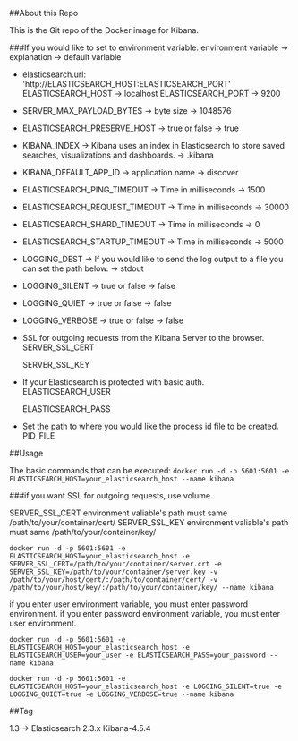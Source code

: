 ##About this Repo 

This is the Git repo of the Docker image for Kibana. 
 

###If you would like to set to environment variable: environment variable -> explanation -> default variable

* elasticsearch.url: 'http://ELASTICSEARCH_HOST:ELASTICSEARCH_PORT'  
  ELASTICSEARCH_HOST -> localhost
  ELASTICSEARCH_PORT -> 9200

* SERVER_MAX_PAYLOAD_BYTES -> byte size -> 1048576

* ELASTICSEARCH_PRESERVE_HOST -> true or false -> true 

* KIBANA_INDEX -> Kibana uses an index in Elasticsearch to store saved searches, visualizations and dashboards. -> .kibana

* KIBANA_DEFAULT_APP_ID -> application name -> discover

* ELASTICSEARCH_PING_TIMEOUT -> Time in milliseconds -> 1500

* ELASTICSEARCH_REQUEST_TIMEOUT -> Time in milliseconds -> 30000

* ELASTICSEARCH_SHARD_TIMEOUT -> Time in milliseconds -> 0

* ELASTICSEARCH_STARTUP_TIMEOUT -> Time in milliseconds -> 5000
 
* LOGGING_DEST ->  If you would like to send the log output to a file you can set the path below. -> stdout

* LOGGING_SILENT -> true or false -> false 

* LOGGING_QUIET -> true or false -> false 

* LOGGING_VERBOSE -> true or false -> false

* SSL for outgoing requests from the Kibana Server to the browser.
  SERVER_SSL_CERT 

  SERVER_SSL_KEY

* If your Elasticsearch is protected with basic auth.
  ELASTICSEARCH_USER

  ELASTICSEARCH_PASS

* Set the path to where you would like the process id file to be created.
  PID_FILE


##Usage

The basic commands that can be executed:
`docker run -d -p 5601:5601 -e ELASTICSEARCH_HOST=your_elasticsearch_host --name kibana`

###if you want SSL for outgoing requests, use volume.

SERVER_SSL_CERT environment valiable's path must same /path/to/your/container/cert/
SERVER_SSL_KEY environment valiable's path must same /path/to/your/container/key/

`docker run -d -p 5601:5601 -e ELASTICSEARCH_HOST=your_elasticsearch_host -e SERVER_SSL_CERT=/path/to/your/container/server.crt -e SERVER_SSL_KEY=/path/to/your/container/server.key -v /path/to/your/host/cert/:/path/to/container/cert/ -v /path/to/your/host/key/:/path/to/your/container/key/ --name kibana`


if you enter user environment variable, you must enter password environment.
if you enter password environment variable, you must enter user environment.

`docker run -d -p 5601:5601 -e ELASTICSEARCH_HOST=your_elasticsearch_host -e ELASTICSEARCH_USER=your_user -e ELASTICSEARCH_PASS=your_password --name kibana`



`docker run -d -p 5601:5601 -e ELASTICSEARCH_HOST=your_elasticsearch_host -e LOGGING_SILENT=true -e LOGGING_QUIET=true -e LOGGING_VERBOSE=true --name kibana`

##Tag

1.3 -> Elasticsearch 2.3.x  Kibana-4.5.4 
